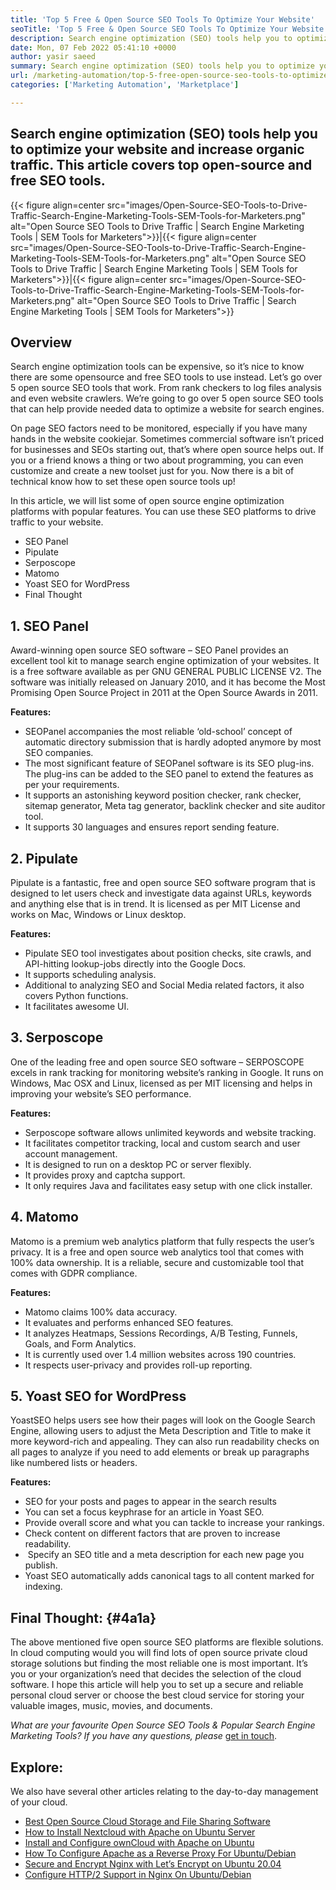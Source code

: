 ```yaml
---
title: 'Top 5 Free & Open Source SEO Tools To Optimize Your Website'
seoTitle: 'Top 5 Free & Open Source SEO Tools To Optimize Your Website'
description: Search engine optimization (SEO) tools help you to optimize your website and increase organic traffic. This article covers popular open-source SEO tools.
date: Mon, 07 Feb 2022 05:41:10 +0000
author: yasir saeed
summary: Search engine optimization (SEO) tools help you to optimize your website and increase organic traffic. This article covers top open-source and free SEO tools.
url: /marketing-automation/top-5-free-open-source-seo-tools-to-optimize-your-website/
categories: ['Marketing Automation', 'Marketplace']

---
```

## Search engine optimization (SEO) tools help you to optimize your website and increase organic traffic. This article covers top open-source and free SEO tools.

{{< figure align=center src="images/Open-Source-SEO-Tools-to-Drive-Traffic-Search-Engine-Marketing-Tools-SEM-Tools-for-Marketers.png" alt="Open Source SEO Tools to Drive Traffic | Search Engine Marketing Tools | SEM Tools for Marketers">}}|{{< figure align=center src="images/Open-Source-SEO-Tools-to-Drive-Traffic-Search-Engine-Marketing-Tools-SEM-Tools-for-Marketers.png" alt="Open Source SEO Tools to Drive Traffic | Search Engine Marketing Tools | SEM Tools for Marketers">}}|{{< figure align=center src="images/Open-Source-SEO-Tools-to-Drive-Traffic-Search-Engine-Marketing-Tools-SEM-Tools-for-Marketers.png" alt="Open Source SEO Tools to Drive Traffic | Search Engine Marketing Tools | SEM Tools for Marketers">}}  

## **Overview**

Search engine optimization tools can be expensive, so it’s nice to know there are some opensource and free SEO tools to use instead. Let’s go over 5 open source SEO tools that work. From rank checkers to log files analysis and even website crawlers. We’re going to go over 5 open source SEO tools that can help provide needed data to optimize a website for search engines.

On page SEO factors need to be monitored, especially if you have many hands in the website cookiejar. Sometimes commercial software isn’t priced for businesses and SEOs starting out, that’s where open source helps out. If you or a friend knows a thing or two about programming, you can even customize and create a new toolset just for you. Now there is a bit of technical know how to set these open source tools up!

In this article, we will list some of open source engine optimization platforms with popular features. You can use these SEO platforms to drive traffic to your website.

  * SEO Panel
  * Pipulate
  * Serposcope
  * Matomo
  * Yoast SEO for WordPress
  * Final Thought

## 1. SEO Panel

Award-winning open source SEO software – SEO Panel provides an excellent tool kit to manage search engine optimization of your websites. It is a free software available as per GNU GENERAL PUBLIC LICENSE V2. The software was initially released on January 2010, and it has become the Most Promising Open Source Project in 2011 at the Open Source Awards in 2011.

**Features:**

  * SEOPanel accompanies the most reliable ‘old-school’ concept of automatic directory submission that is hardly adopted anymore by most SEO companies.
  * The most significant feature of SEOPanel software is its SEO plug-ins. The plug-ins can be added to the SEO panel to extend the features as per your requirements.
  * It supports an astonishing keyword position checker, rank checker, sitemap generator, Meta tag generator, backlink checker and site auditor tool.
  * It supports 30 languages and ensures report sending feature.

## 2. Pipulate

Pipulate is a fantastic, free and open source SEO software program that is designed to let users check and investigate data against URLs, keywords and anything else that is in trend. It is licensed as per MIT License and works on Mac, Windows or Linux desktop.

****Features**:**

  * Pipulate SEO tool investigates about position checks, site crawls, and API-hitting lookup-jobs directly into the Google Docs.
  * It supports scheduling analysis.
  * Additional to analyzing SEO and Social Media related factors, it also covers Python functions.
  * It facilitates awesome UI.

## 3. Serposcope

One of the leading free and open source SEO software – SERPOSCOPE excels in rank tracking for monitoring website’s ranking in Google. It runs on Windows, Mac OSX and Linux, licensed as per MIT licensing and helps in improving your website’s SEO performance.

****Features**:**

  * Serposcope software allows unlimited keywords and website tracking.
  * It facilitates competitor tracking, local and custom search and user account management.
  * It is designed to run on a desktop PC or server flexibly.
  * It provides proxy and captcha support.
  * It only requires Java and facilitates easy setup with one click installer.

## 4. Matomo

Matomo is a premium web analytics platform that fully respects the user’s privacy. It is a free and open source web analytics tool that comes with 100% data ownership. It is a reliable, secure and customizable tool that comes with GDPR compliance.

****Features**:**

  * Matomo claims 100% data accuracy.
  * It evaluates and performs enhanced SEO features.
  * It analyzes Heatmaps, Sessions Recordings, A/B Testing, Funnels, Goals, and Form Analytics.
  * It is currently used over 1.4 million websites across 190 countries.
  * It respects user-privacy and provides roll-up reporting.

## 5. Yoast SEO for WordPress

YoastSEO helps users see how their pages will look on the Google Search Engine, allowing users to adjust the Meta Description and Title to make it more keyword-rich and appealing. They can also run readability checks on all pages to analyze if you need to add elements or break up paragraphs like numbered lists or headers.

****Features**:**

  * SEO for your posts and pages to appear in the search results
  * You can set a focus keyphrase for an article in Yoast SEO.
  * Provide overall score and what you can tackle to increase your rankings.
  * Check content on different factors that are proven to increase readability.
  *  Specify an SEO title and a meta description for each new page you publish. 
  * Yoast SEO automatically adds canonical tags to all content marked for indexing.

## **Final Thought:** {#4a1a}

The above mentioned five open source SEO platforms are flexible solutions. In cloud computing would you will find lots of open source private cloud storage solutions but finding the most reliable one is most important. It’s you or your organization’s need that decides the selection of the cloud software. I hope this article will help you to set up a secure and reliable personal cloud server or choose the best cloud service for storing your valuable images, music, movies, and documents.

_What are your favourite_ _Open Source SEO Tools & Popular Search Engine Marketing Tools? If you have any questions, please_ [get in touch][1].

## Explore:

We also have several other articles relating to the day-to-day management of your cloud.

  * [Best Open Source Cloud Storage and File Sharing Software][2]
  * [How to Install Nextcloud with Apache on Ubuntu Server][3]
  * [Install and Configure ownCloud with Apache on Ubuntu][4]
  * [How To Configure Apache as a Reverse Proxy For Ubuntu/Debian][5]
  * [Secure and Encrypt Nginx with Let’s Encrypt on Ubuntu 20.04][6]
  * [Configure HTTP/2 Support in Nginx On Ubuntu/Debian][7]

 [1]: mailto:yasir.saeed@aspose.com
 [2]: https://products.containerize.com/backup-and-sync/
 [3]: https://blog.containerize.com/2021/06/18/how-to-install-nextcloud-with-apache-on-ubuntu-server/
 [4]: https://blog.containerize.com/2021/06/11/how-to-install-and-configure-owncloud-with-apache-on-ubuntu/
 [5]: https://blog.containerize.com/2021/05/21/how-to-configure-apache-as-a-reverse-proxy-for-ubuntudebian/
 [6]: https://blog.containerize.com/2021/04/19/how-to-secure-and-encrypt-nginx-with-lets-encrypt-on-ubuntu-20.04/
 [7]: https://blog.containerize.com/2021/05/28/how-to-configure-http2-support-in-nginx-on-ubuntudebian/